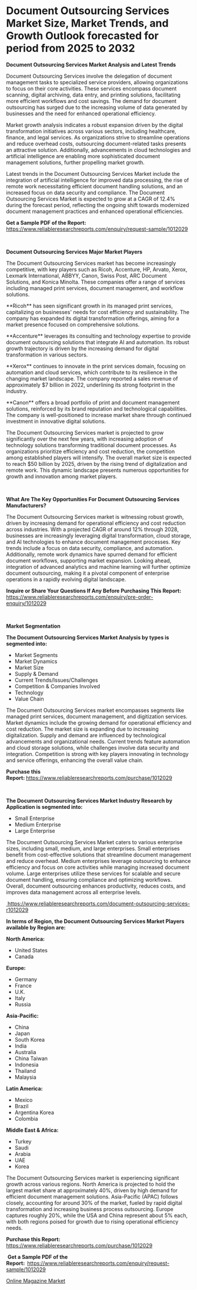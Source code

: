 <p><h1>Document Outsourcing Services Market Size, Market Trends, and Growth Outlook forecasted for period from 2025 to 2032</h1></p><p><strong>Document Outsourcing Services Market Analysis and Latest Trends</strong></p>
<p><p>Document Outsourcing Services involve the delegation of document management tasks to specialized service providers, allowing organizations to focus on their core activities. These services encompass document scanning, digital archiving, data entry, and printing solutions, facilitating more efficient workflows and cost savings. The demand for document outsourcing has surged due to the increasing volume of data generated by businesses and the need for enhanced operational efficiency.</p><p>Market growth analysis indicates a robust expansion driven by the digital transformation initiatives across various sectors, including healthcare, finance, and legal services. As organizations strive to streamline operations and reduce overhead costs, outsourcing document-related tasks presents an attractive solution. Additionally, advancements in cloud technologies and artificial intelligence are enabling more sophisticated document management solutions, further propelling market growth.</p><p>Latest trends in the Document Outsourcing Services Market include the integration of artificial intelligence for improved data processing, the rise of remote work necessitating efficient document handling solutions, and an increased focus on data security and compliance. The Document Outsourcing Services Market is expected to grow at a CAGR of 12.4% during the forecast period, reflecting the ongoing shift towards modernized document management practices and enhanced operational efficiencies.</p></p>
<p><strong>Get a Sample PDF of the Report:&nbsp;</strong> <a href="https://www.reliableresearchreports.com/enquiry/request-sample/1012029?utm_campaign=2201&utm_medium=2&utm_source=Github&utm_content=ia&utm_term=06032025&utm_id=document-outsourcing-services">https://www.reliableresearchreports.com/enquiry/request-sample/1012029</a></p>
<p>&nbsp;</p>
<p><strong>Document Outsourcing Services Major Market Players</strong></p>
<p><p>The Document Outsourcing Services market has become increasingly competitive, with key players such as Ricoh, Accenture, HP, Arvato, Xerox, Lexmark International, ABBYY, Canon, Swiss Post, ARC Document Solutions, and Konica Minolta. These companies offer a range of services including managed print services, document management, and workflow solutions.</p><p>**Ricoh** has seen significant growth in its managed print services, capitalizing on businesses' needs for cost efficiency and sustainability. The company has expanded its digital transformation offerings, aiming for a market presence focused on comprehensive solutions.</p><p>**Accenture** leverages its consulting and technology expertise to provide document outsourcing solutions that integrate AI and automation. Its robust growth trajectory is driven by the increasing demand for digital transformation in various sectors. </p><p>**Xerox** continues to innovate in the print services domain, focusing on automation and cloud services, which contribute to its resilience in the changing market landscape. The company reported a sales revenue of approximately $7 billion in 2022, underlining its strong footprint in the industry.</p><p>**Canon** offers a broad portfolio of print and document management solutions, reinforced by its brand reputation and technological capabilities. The company is well-positioned to increase market share through continued investment in innovative digital solutions.</p><p>The Document Outsourcing Services market is projected to grow significantly over the next few years, with increasing adoption of technology solutions transforming traditional document processes. As organizations prioritize efficiency and cost reduction, the competition among established players will intensify. The overall market size is expected to reach $50 billion by 2025, driven by the rising trend of digitalization and remote work. This dynamic landscape presents numerous opportunities for growth and innovation among market players.</p></p>
<p>&nbsp;</p>
<p><strong>What Are The Key Opportunities For Document Outsourcing Services Manufacturers?</strong></p>
<p><p>The Document Outsourcing Services market is witnessing robust growth, driven by increasing demand for operational efficiency and cost reduction across industries. With a projected CAGR of around 12% through 2028, businesses are increasingly leveraging digital transformation, cloud storage, and AI technologies to enhance document management processes. Key trends include a focus on data security, compliance, and automation. Additionally, remote work dynamics have spurred demand for efficient document workflows, supporting market expansion. Looking ahead, integration of advanced analytics and machine learning will further optimize document outsourcing, making it a pivotal component of enterprise operations in a rapidly evolving digital landscape.</p></p>
<p><strong>Inquire or Share Your Questions If Any Before Purchasing This Report:</strong> <a href="https://www.reliableresearchreports.com/enquiry/pre-order-enquiry/1012029?utm_campaign=2201&utm_medium=2&utm_source=Github&utm_content=ia&utm_term=06032025&utm_id=document-outsourcing-services">https://www.reliableresearchreports.com/enquiry/pre-order-enquiry/1012029</a></p>
<p>&nbsp;</p>
<p><strong>Market Segmentation</strong></p>
<p><strong>The Document Outsourcing Services Market Analysis by types is segmented into:</strong></p>
<p><ul><li>Market Segments</li><li>Market Dynamics</li><li>Market Size</li><li>Supply & Demand</li><li>Current Trends/Issues/Challenges</li><li>Competition & Companies Involved</li><li>Technology</li><li>Value Chain</li></ul></p>
<p><p>The Document Outsourcing Services market encompasses segments like managed print services, document management, and digitization services. Market dynamics include the growing demand for operational efficiency and cost reduction. The market size is expanding due to increasing digitalization. Supply and demand are influenced by technological advancements and organizational needs. Current trends feature automation and cloud storage solutions, while challenges involve data security and integration. Competition is strong with key players innovating in technology and service offerings, enhancing the overall value chain.</p></p>
<p><strong>Purchase this Report:&nbsp;</strong><a href="https://www.reliableresearchreports.com/purchase/1012029?utm_campaign=2201&utm_medium=2&utm_source=Github&utm_content=ia&utm_term=06032025&utm_id=document-outsourcing-services">https://www.reliableresearchreports.com/purchase/1012029</a></p>
<p>&nbsp;</p>
<p><strong>The Document Outsourcing Services Market Industry Research by Application is segmented into:</strong></p>
<p><ul><li>Small Enterprise</li><li>Medium Enterprise</li><li>Large Enterprise</li></ul></p>
<p><p>The Document Outsourcing Services Market caters to various enterprise sizes, including small, medium, and large enterprises. Small enterprises benefit from cost-effective solutions that streamline document management and reduce overhead. Medium enterprises leverage outsourcing to enhance efficiency and focus on core activities while managing increased document volume. Large enterprises utilize these services for scalable and secure document handling, ensuring compliance and optimizing workflows. Overall, document outsourcing enhances productivity, reduces costs, and improves data management across all enterprise levels.</p></p>
<p><a href="https://www.reliableresearchreports.com/document-outsourcing-services-r1012029?utm_campaign=2201&utm_medium=2&utm_source=Github&utm_content=ia&utm_term=06032025&utm_id=document-outsourcing-services">&nbsp;https://www.reliableresearchreports.com/document-outsourcing-services-r1012029</a></p>
<p><strong>In terms of Region, the Document Outsourcing Services Market Players available by Region are:</strong></p>
<p>
    <p> <strong> North America: </strong>
        <ul>
            <li>United States</li>
            <li>Canada</li>
        </ul>
        </p> 
    <p> <strong> Europe: </strong>
        <ul>
            <li>Germany</li>
            <li>France</li>
            <li>U.K.</li>
            <li>Italy</li>
            <li>Russia</li>
        </ul>
        </p> 
    <p> <strong> Asia-Pacific: </strong>
        <ul>
            <li>China</li>
            <li>Japan</li>
            <li>South Korea</li>
            <li>India</li>
            <li>Australia</li>
            <li>China Taiwan</li>
            <li>Indonesia</li>
            <li>Thailand</li>
            <li>Malaysia</li>
        </ul>
        </p> 
    <p> <strong> Latin America: </strong>
        <ul>
            <li>Mexico</li>
            <li>Brazil</li>
            <li>Argentina Korea</li>
            <li>Colombia</li>
        </ul>
        </p> 
    <p> <strong> Middle East & Africa: </strong>
        <ul>
            <li>Turkey</li>
            <li>Saudi</li>
            <li>Arabia</li>
            <li>UAE</li>
            <li>Korea</li>
        </ul>
    </p>
    </p>
<p><p>The Document Outsourcing Services market is experiencing significant growth across various regions. North America is projected to hold the largest market share at approximately 40%, driven by high demand for efficient document management solutions. Asia-Pacific (APAC) follows closely, accounting for around 30% of the market, fueled by rapid digital transformation and increasing business process outsourcing. Europe captures roughly 20%, while the USA and China represent about 5% each, with both regions poised for growth due to rising operational efficiency needs.</p></p>
<p><strong>Purchase this Report: </strong><a href="https://www.reliableresearchreports.com/purchase/1012029?utm_campaign=2201&utm_medium=2&utm_source=Github&utm_content=ia&utm_term=06032025&utm_id=document-outsourcing-services">https://www.reliableresearchreports.com/purchase/1012029</a></p>
<p>&nbsp;<strong>Get a Sample PDF of the Report:&nbsp;&nbsp;</strong><a href="https://www.reliableresearchreports.com/enquiry/request-sample/1012029?utm_campaign=2201&utm_medium=2&utm_source=Github&utm_content=ia&utm_term=06032025&utm_id=document-outsourcing-services">https://www.reliableresearchreports.com/enquiry/request-sample/1012029</a></p>
<p><strong></strong></p>
<p><p><a href="https://github.com/irfadac/Market-Research-Report-List-5/blob/main/online-magazine-market.md?utm_campaign=2201&utm_medium=2&utm_source=Github&utm_content=ia&utm_term=06032025&utm_id=document-outsourcing-services">Online Magazine Market</a></p></p>
